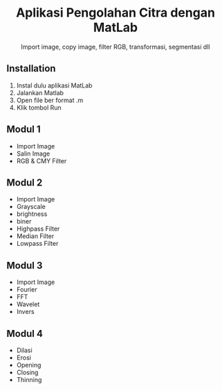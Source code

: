 <h1 align="center">Aplikasi Pengolahan Citra dengan MatLab</h1>
<p align="center">Import image, copy image, filter RGB, transformasi, segmentasi dll</p>

## Installation
1. Instal dulu aplikasi MatLab
2. Jalankan Matlab
3. Open file ber format .m
4. Klik tombol Run

## Modul 1
- Import Image
- Salin Image
- RGB & CMY Filter

## Modul 2
- Import Image
- Grayscale
- brightness
- biner
- Highpass Filter
- Median Filter
- Lowpass Filter

## Modul 3
- Import Image
- Fourier
- FFT
- Wavelet
- Invers

## Modul 4
- Dilasi
- Erosi
- Opening
- Closing
- Thinning

